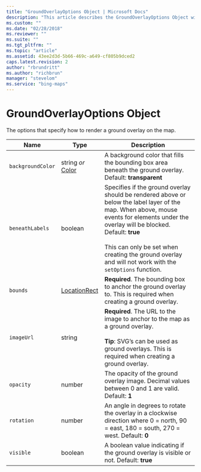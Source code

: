 ```yaml
---
title: "GroundOverlayOptions Object | Microsoft Docs"
description: "This article describes the GroundOverlayOptions Object with each of its properties that are used to specify how to render a ground overlay on the map."
ms.custom: ""
ms.date: "02/28/2018"
ms.reviewer: ""
ms.suite: ""
ms.tgt_pltfrm: ""
ms.topic: "article"
ms.assetid: 43ee2d3d-5b66-469c-a649-cf805b9dced2
caps.latest.revision: 2
author: "rbrundritt"
ms.author: "richbrun"
manager: "stevelom"
ms.service: "bing-maps"
---
```


# GroundOverlayOptions Object

The options that specify how to render a ground overlay on the map.

| Name            | Type            | Description    |
|-----------------|-----------------|----------------|
| `backgroundColor` | string _or_ [Color](color-class.md) | A background color that fills the bounding box area beneath the ground overlay. Default: **transparent**   |
| `beneathLabels`   | boolean         | Specifies if the ground overlay should be rendered above or below the label layer of the map. When above, mouse events for elements under the overlay will be blocked. Default: **true** <br/><br/>This can only be set when creating the ground overlay and will not work with the `setOptions` function. |
| `bounds`          | [LocationRect](locationrect-class.md)    | **Required**. The bounding box to anchor the ground overlay to. This is required when creating a ground overlay.       |
| `imageUrl`        | string          | **Required**. The URL to the image to anchor to the map as a ground overlay. <br/><br/>**Tip**: SVG’s can be used as ground overlays. This is required when creating a ground overlay.   |
| `opacity`         | number          | The opacity of the ground overlay image. Decimal values between 0 and 1 are valid. Default: **1**   |
| `rotation`        | number          | An angle in degrees to rotate the overlay in a clockwise direction where 0 = north, 90 = east, 180 = south, 270 = west. Default: **0**  |
| `visible`         | boolean         | A boolean value indicating if the ground overlay is visible or not. Default: **true**   |
